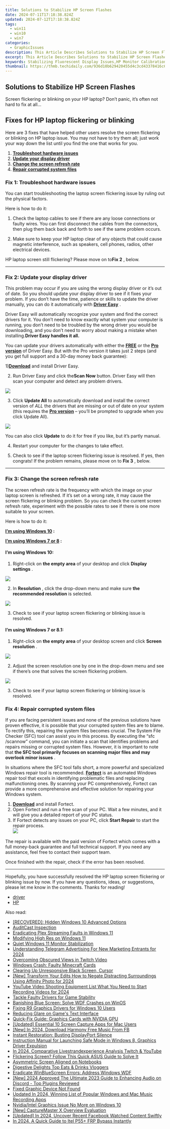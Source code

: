 ```yaml
---
title: Solutions to Stabilize HP Screen Flashes
date: 2024-07-11T17:18:38.824Z
updated: 2024-07-12T17:18:38.824Z
tags:
  - win11
  - win10
  - win7
categories:
  - GraphicIssues
description: This Article Describes Solutions to Stabilize HP Screen Flashes
excerpt: This Article Describes Solutions to Stabilize HP Screen Flashes
keywords: Stabilizing Fluorescent Display Issues,HP Monitor Calibration for Stability,Fix Screen Flash on HP Devices,Troubleshooting HP Screenshare Stability,HP Screen Flicker Remedies,Enhancing Display Quality on HP Monitors,Preventing Screen Flash Interruptions in HP Displays
thumbnail: https://thmb.techidaily.com/936d10b629420455d4c3cd43378416c6e205e5dc73cdd968038b275d13e490d5.png
---
```


## Solutions to Stabilize HP Screen Flashes

 Screen flickering or blinking on your HP laptop? Don’t panic, it’s often not hard to fix at all…

## Fixes for HP laptop flickering or blinking

 Here are 3 fixes that have helped other users resolve the screen flickering or blinking on HP laptop issue. You may not have to try them all; just work your way down the list until you find the one that works for you.

1. [**Troubleshoot hardware issues**](#F1)
2. [**Update your display driver**](#F2)
3. [**Change the screen refresh rate**](#F3)
4. **[Repair corrupted system files](#ADD)**

### Fix 1: Troubleshoot hardware issues

 You can start troubleshooting the laptop screen flickering issue by ruling out the physical factors.

Here is how to do it:

 1) Check the laptop cables to see if there are any loose connections or faulty wires. You can first disconnect the cables from the connectors, then plug them back back and forth to see if the same problem occurs.

 2) Make sure to keep your HP laptop clear of any objects that could cause magnetic interference, such as speakers, cell phones, radios, other electrical devices.

 HP laptop screen still flickering? Please move on to**Fix 2** , below.

---

### Fix 2: Update your display driver

 This problem may occur if you are using the wrong display driver or it’s out of date. So you should update your display driver to see if it fixes your problem. If you don’t have the time, patience or skills to update the driver manually, you can do it automatically with [**Driver Easy**](https://tools.techidaily.com/drivereasy/download/) .

 Driver Easy will automatically recognize your system and find the correct drivers for it. You don’t need to know exactly what system your computer is running, you don’t need to be troubled by the wrong driver you would be downloading, and you don’t need to worry about making a mistake when installing.**Driver Easy handles it all.**

 You can update your drivers automatically with either the [**FREE**](https://tools.techidaily.com/drivereasy/download/) or the [**Pro version**](https://tools.techidaily.com/drivereasy/download/) of Driver Easy. But with the Pro version it takes just 2 steps (and you get full support and a 30-day money back guarantee):

 1)[**Download**](https://tools.techidaily.com/drivereasy/download/) and install Driver Easy.

 2) Run Driver Easy and click the**Scan Now** button. Driver Easy will then scan your computer and detect any problem drivers.

![](https://images.drivereasy.com/wp-content/uploads/2018/07/img_5b46ffcde1143.jpg)

 3) Click **Update All** to automatically download and install the correct version of _ALL_ the drivers that are missing or out of date on your system (this requires the [**Pro version**](https://tools.techidaily.com/drivereasy/download/) – you’ll be prompted to upgrade when you click Update All).

![](https://images.drivereasy.com/wp-content/uploads/2018/07/img_5b594e371b13c.jpg)

 You can also click **Update** to do it for free if you like, but it’s partly manual.

4) Restart your computer for the changes to take effect.

5) Check to see if the laptop screen flickering issue is resolved. If yes, then congrats! If the problem remains, please move on to **Fix 3** , below.

---

### Fix 3: Change the screen refresh rate

 The screen refresh rate is the frequency with which the image on your laptop screen is refreshed. If it’s set on a wrong rate, it may cause the screen flickering or blinking problem. So you can check the current screen refresh rate, experiment with the possible rates to see if there is one more suitable to your screen.

Here is how to do it:

**[I’m using Windows 10](#W10) :**

**[I’m using Windows 7 or 8](#W78) :**

#### **I’m using Windows 10:**

 1) Right-click on **the empty area** of your desktop and click **Display settings** .

![](https://images.drivereasy.com/wp-content/uploads/2018/07/img_5b4c67b31715b.jpg)

 2) In **Resolution** , click the drop-down menu and make sure **the recommended resolution** is selected.

![](https://images.drivereasy.com/wp-content/uploads/2018/07/img_5b4c683faa667.jpg)

 3) Check to see if your laptop screen flickering or blinking issue is resolved.

#### **I’m using Windows 7 or 8.1:**

 1) Right-click on **the empty area** of your desktop screen and click **Screen resolution** .

![](https://images.drivereasy.com/wp-content/uploads/2018/07/img_5b5ed6d79ee72.jpg)

 2) Adjust the screen resolution one by one in the drop-down menu and see if there’s one that solves the screen flickering problem.

![](https://images.drivereasy.com/wp-content/uploads/2018/08/img_5b72884ff0e75.jpg)

 3) Check to see if your laptop screen flickering or blinking issue is resolved.

### Fix 4: Repair corrupted system files

 If you are facing persistent issues and none of the previous solutions have proven effective, it is possible that your corrupted system files are to blame. To rectify this, repairing the system files becomes crucial. The System File Checker (SFC) tool can assist you in this process. By executing the “sfc /scannow” command, you can initiate a scan that identifies problems and repairs missing or corrupted system files. However, it is important to note that **the SFC tool primarily focuses on scanning major files and may overlook minor issues** .

 In situations where the SFC tool falls short, a more powerful and specialized Windows repair tool is recommended. **[Fortect](https://tools.techidaily.com/drivereasy/download/)**  is an automated Windows repair tool that excels in identifying problematic files and replacing malfunctioning ones. By scanning your PC comprehensively, Fortect can provide a more comprehensive and effective solution for repairing your Windows system.

1. **[Download](https://tools.techidaily.com/drivereasy/download/)**  and install Fortect.
2. Open Fortect and run a free scan of your PC. Wait a few minutes, and it will give you a detailed report of your PC status.
3. If Fortect detects any issues on your PC, click **Start Repair** to start the repair process.  
![](https://images.drivereasy.com/wp-content/uploads/2023/07/fortectstartrepair.png)

 The repair is available with the paid version of Fortect which comes with a full money-back guarantee and full technical support. If you need any assistance, feel free to contact their support team.

Once finished with the repair, check if the error has been resolved.

---

 Hopefully, you have successfully resolved the HP laptop screen flickering or blinking issue by now. If you have any questions, ideas, or suggestions, please let me know in the comments. Thanks for reading!

* [driver](https://tools.techidaily.com/drivereasy/download/)
* [HP](https://tools.techidaily.com/drivereasy/download/)

<ins class="adsbygoogle"
     style="display:block"
     data-ad-format="autorelaxed"
     data-ad-client="ca-pub-7571918770474297"
     data-ad-slot="1223367746"></ins>



<ins class="adsbygoogle"
     style="display:block"
     data-ad-client="ca-pub-7571918770474297"
     data-ad-slot="8358498916"
     data-ad-format="auto"
     data-full-width-responsive="true"></ins>



<span class="atpl-alsoreadstyle">Also read:</span>
<div><ul>
<li><a href="https://graphic-issues.techidaily.com/recovered-hidden-windows-10-advanced-options/"><u>[RECOVERED]: Hidden Windows 10 Advanced Options</u></a></li>
<li><a href="https://screen-sharing-recording.techidaily.com/auditcast-inspection/"><u>AuditCast Inspection</u></a></li>
<li><a href="https://graphic-issues.techidaily.com/eradicating-plex-streaming-faults-in-windows-11/"><u>Eradicating Plex Streaming Faults in Windows 11</u></a></li>
<li><a href="https://graphic-issues.techidaily.com/modifying-high-res-on-windows-11/"><u>Modifying High Res on Windows 11</u></a></li>
<li><a href="https://graphic-issues.techidaily.com/quiet-windows-11-monitor-stabilization/"><u>Quiet Windows 11 Monitor Stabilization</u></a></li>
<li><a href="https://some-skills.techidaily.com/understanding-telegram-advertising-for-new-marketing-entrants-for-2024/"><u>Understanding Telegram Advertising  For New Marketing Entrants for 2024</u></a></li>
<li><a href="https://graphic-issues.techidaily.com/overcoming-obscured-views-in-twitch-video/"><u>Overcoming Obscured Views in Twitch Video</u></a></li>
<li><a href="https://graphic-issues.techidaily.com/windows-crash-faulty-minecraft-cards/"><u>Windows Crash: Faulty Minecraft Cards</u></a></li>
<li><a href="https://graphic-issues.techidaily.com/clearing-up-unresponsive-black-screen-cursor/"><u>Clearing Up Unresponsive Black Screen, Cursor</u></a></li>
<li><a href="https://article-helps.techidaily.com/new-transform-your-edits-how-to-negate-distracting-surroundings-using-affinity-photo-for-2024/"><u>[New] Transform Your Edits  How to Negate Distracting Surroundings Using Affinity Photo for 2024</u></a></li>
<li><a href="https://youtube-docs.techidaily.com/be-video-shooting-equipment-list-what-you-need-to-start-recording-videos-for-2024/"><u>YouTube Video Shooting Equipment List  What You Need to Start Recording Videos for 2024</u></a></li>
<li><a href="https://graphic-issues.techidaily.com/tackle-faulty-drivers-for-game-stability/"><u>Tackle Faulty Drivers for Game Stability</u></a></li>
<li><a href="https://graphic-issues.techidaily.com/banishing-blue-screen-solve-wdf-crashes-on-winos/"><u>Banishing Blue Screen: Solve WDF Crashes on WinOS</u></a></li>
<li><a href="https://graphic-issues.techidaily.com/fixing-r9-graphics-drivers-for-windows-10-users/"><u>Fixing R9 Graphics Drivers for Windows 10 Users</u></a></li>
<li><a href="https://graphic-issues.techidaily.com/reducing-glare-on-games-text-interface/"><u>Reducing Glare on Game's Text Interface</u></a></li>
<li><a href="https://graphic-issues.techidaily.com/quick-fix-guide-graphics-cards-with-nvidia-gpu/"><u>Quick-Fix Guide: Graphics Cards with NVIDIA GPU</u></a></li>
<li><a href="https://screen-capture.techidaily.com/updated-essential-10-screen-capture-apps-for-mac-users/"><u>[Updated] Essential 10 Screen Capture Apps for Mac Users</u></a></li>
<li><a href="https://facebook-video-content.techidaily.com/new-in-2024-download-harmony-free-music-from-fb/"><u>[New] In 2024, Download Harmony  Free Music From FB</u></a></li>
<li><a href="https://graphic-issues.techidaily.com/instant-restoration-busting-displayport-silence/"><u>Instant Restoration: Busting DisplayPort Silence</u></a></li>
<li><a href="https://graphic-issues.techidaily.com/instruction-manual-for-launching-safe-mode-in-windows-8-graphics-driver-expulsion/"><u>Instruction Manual for Launching Safe Mode in Windows 8, Graphics Driver Expulsion</u></a></li>
<li><a href="https://extra-tips.techidaily.com/in-2024-comparative-livestrandexperience-analysis-twitch-and-youtube/"><u>In 2024, Comparative Livestrandexperience Analysis  Twitch & YouTube</u></a></li>
<li><a href="https://graphic-issues.techidaily.com/flickering-screen-follow-this-quick-asus-guide-to-solve-it/"><u>Flickering Screen? Follow This Quick ASUS Guide to Solve It</u></a></li>
<li><a href="https://graphic-issues.techidaily.com/asymmetric-screen-aligned-on-notebooks/"><u>Asymmetric Screen Aligned on Notebooks</u></a></li>
<li><a href="https://tiktok-video-recordings.techidaily.com/digestive-delights-top-eats-and-drinks-vloggers/"><u>Digestive Delights  Top Eats & Drinks Vloggers</u></a></li>
<li><a href="https://graphic-issues.techidaily.com/eradicate-winbluescreen-errors-address-windows-wdf/"><u>Eradicate WinBlueScreen Errors: Address Windows WDF</u></a></li>
<li><a href="https://discord-videos.techidaily.com/new-2024-approved-the-ultimate-2023-guide-to-enhancing-audio-on-discord-top-plugins-reviewed/"><u>[New] 2024 Approved  The Ultimate 2023 Guide to Enhancing Audio on Discord - Top Plugins Reviewed</u></a></li>
<li><a href="https://graphic-issues.techidaily.com/fixed-graphic-device-not-found/"><u>Fixed Graphic Device Not Found</u></a></li>
<li><a href="https://audio-editing.techidaily.com/updated-in-2024-winning-list-of-popular-windows-and-mac-music-recording-apps/"><u>Updated In 2024, Winning List of Popular Windows and Mac Music Recording Apps</u></a></li>
<li><a href="https://graphic-issues.techidaily.com/1719817458455-nvidiaintel-graphics-issue-no-more-on-windows-10/"><u>Nvidia/Intel Graphics Issue No More on Windows 10</u></a></li>
<li><a href="https://visual-screen-recording.techidaily.com/new-capturemaster-x-overview-evaluation/"><u>[New] CaptureMaster X Overview Evaluation</u></a></li>
<li><a href="https://facebook-videos.techidaily.com/updated-in-2024-uncover-recent-facebook-watched-content-swiftly/"><u>[Updated] In 2024, Uncover Recent Facebook Watched Content Swiftly</u></a></li>
<li><a href="https://bypass-frp.techidaily.com/in-2024-a-quick-guide-to-itel-p55plus-frp-bypass-instantly-by-drfone-android/"><u>In 2024, A Quick Guide to Itel P55+ FRP Bypass Instantly</u></a></li>
</ul></div>
